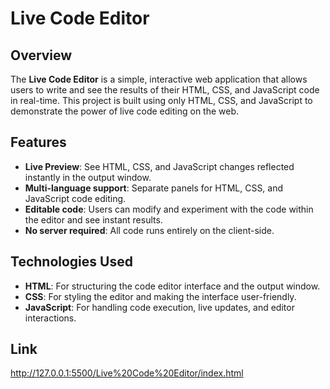 # Live Code Editor

## Overview
The **Live Code Editor** is a simple, interactive web application that allows users to write and see the results of their HTML, CSS, and JavaScript code in real-time. This project is built using only HTML, CSS, and JavaScript to demonstrate the power of live code editing on the web.

## Features
- **Live Preview**: See HTML, CSS, and JavaScript changes reflected instantly in the output window.
- **Multi-language support**: Separate panels for HTML, CSS, and JavaScript code editing.
- **Editable code**: Users can modify and experiment with the code within the editor and see instant results.
- **No server required**: All code runs entirely on the client-side.

## Technologies Used
- **HTML**: For structuring the code editor interface and the output window.
- **CSS**: For styling the editor and making the interface user-friendly.
- **JavaScript**: For handling code execution, live updates, and editor interactions.

## Link
http://127.0.0.1:5500/Live%20Code%20Editor/index.html
   
